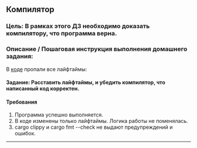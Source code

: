 ## Компилятор

### Цель: В рамках этого ДЗ необходимо доказать компилятору, что программа верна.

### Описание / Пошаговая инструкция выполнения домашнего задания:

В [коде](https://github.com/F3kilo/missed_lifetimes) пропали все лайфтаймы:

#### Задание: Расставить лайфтаймы, и убедить компилятор, что написанный код корректен.

#### Требования

1. Программа успешно выполняется.
2. В коде изменены только лайфтаймы. Логика работы не поменялась.
3. cargo clippy и cargo fmt --check не выдают предупреждений и ошибок.

---
